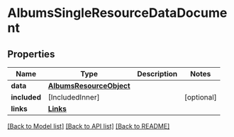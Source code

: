 # AlbumsSingleResourceDataDocument

## Properties
Name | Type | Description | Notes
------------ | ------------- | ------------- | -------------
**data** | [**AlbumsResourceObject**](AlbumsResourceObject.md) |  | 
**included** | [IncludedInner] |  | [optional] 
**links** | [**Links**](Links.md) |  | 

[[Back to Model list]](../README.md#documentation-for-models) [[Back to API list]](../README.md#documentation-for-api-endpoints) [[Back to README]](../README.md)



